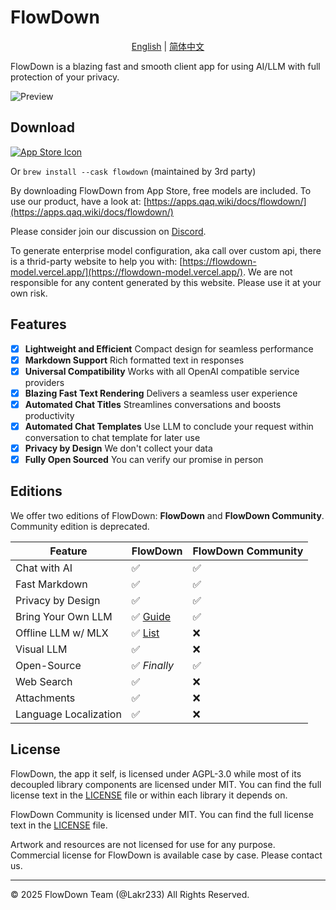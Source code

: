 # FlowDown

<p align="center">
  <a href="README.md">English</a> |
  <a href="/Resources/i18n/zh-Hans/README.md">简体中文</a>
</p>

FlowDown is a blazing fast and smooth client app for using AI/LLM with full protection of your privacy.

![Preview](./Resources/SCR-PREVIEW.png)

## Download

[![App Store Icon](./Resources/Download_on_the_App_Store_Badge_US-UK_RGB_blk_092917.svg)](https://apps.apple.com/us/app/flowdown-open-fast-ai/id6740553198)

Or `brew install --cask flowdown` (maintained by 3rd party)

By downloading FlowDown from App Store, free models are included. To use our product, have a look at: [https://apps.qaq.wiki/docs/flowdown/](https://apps.qaq.wiki/docs/flowdown/)

Please consider join our discussion on [Discord](https://discord.gg/UHKMRyJcgc).

To generate enterprise model configuration, aka call over custom api, there is a thrid-party website to help you with: [https://flowdown-model.vercel.app/](https://flowdown-model.vercel.app/). We are not responsible for any content generated by this website. Please use it at your own risk.

## Features

- [x] **Lightweight and Efficient** Compact design for seamless performance
- [x] **Markdown Support** Rich formatted text in responses
- [x] **Universal Compatibility** Works with all OpenAI compatible service providers
- [x] **Blazing Fast Text Rendering** Delivers a seamless user experience
- [x] **Automated Chat Titles** Streamlines conversations and boosts productivity
- [x] **Automated Chat Templates** Use LLM to conclude your request within conversation to chat template for later use
- [x] **Privacy by Design** We don't collect your data
- [x] **Fully Open Sourced** You can verify our promise in person

## Editions

We offer two editions of FlowDown: **FlowDown** and **FlowDown Community**. Community edition is deprecated.

| **Feature**           | **FlowDown** | **FlowDown Community** |
| --------------------- | ------------ | ---------------------- |
| Chat with AI          | ✅           | ✅                     |
| Fast Markdown         | ✅           | ✅                     |
| Privacy by Design     | ✅           | ✅                     |
| Bring Your Own LLM    | ✅ [Guide](https://apps.qaq.wiki/docs/flowdown/en/documents/advanced_settings/enterprise.html) | ✅ |
| Offline LLM w/ MLX    | ✅ [List](https://apps.qaq.wiki/docs/flowdown/en/documents/quickstart/local_models.html) | ❌ |
| Visual LLM            | ✅           | ❌                     |
| Open-Source           | ✅ *Finally* | ✅                     |
| Web Search            | ✅           | ❌                     |
| Attachments           | ✅           | ❌                     |
| Language Localization | ✅           | ❌                     |

## License

FlowDown, the app it self, is licensed under AGPL-3.0 while most of its decoupled library components are licensed under MIT. You can find the full license text in the [LICENSE](./LICENSE) file or within each library it depends on.

FlowDown Community is licensed under MIT. You can find the full license text in the [LICENSE](./Resources/CommunityEdition/LICENSE) file.

Artwork and resources are not licensed for use for any purpose. Commercial license for FlowDown is available case by case. Please contact us.

---

© 2025 FlowDown Team (@Lakr233) All Rights Reserved.
